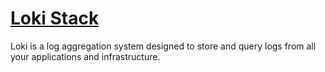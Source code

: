 # [Loki Stack](https://github.com/grafana/loki)

Loki is a log aggregation system designed to store and query logs from all your applications and infrastructure.
